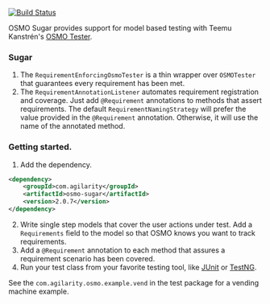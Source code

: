 [![Build Status](https://travis-ci.org/agilarity/osmo-sugar.svg?branch=master)](https://travis-ci.org/agilarity/osmo-sugar)

OSMO Sugar provides support for model based testing with Teemu Kanstrén's [OSMO Tester](https://github.com/mukatee/osmo).

### Sugar
1. The <code>RequirementEnforcingOsmoTester</code> is a thin wrapper over <code>OSMOTester</code> that guarantees every requirement has been met.
2. The <code>RequirementAnnotationListener</code> automates requirement registration and coverage. Just add <code>@Requirement</code> annotations to methods that assert requirements. The default <code>RequirementNamingStrategy</code> will prefer the value provided in the <code>@Requirement</code> annotation. Otherwise, it will use the name of the annotated method.

### Getting started.
1. Add the dependency.
```xml
<dependency>
    <groupId>com.agilarity</groupId>
    <artifactId>osmo-sugar</artifactId>
    <version>2.0.7</version>
</dependency>
```
2. Write single step models that cover the user actions under test. Add a <code>Requirements</code> field to the model so that OSMO knows you want to track requirements.
3. Add a <code>@Requirement</code> annotation to each method that assures a requirement scenario has been covered.
4. Run your test class from your favorite testing tool, like [JUnit](http://junit.org/) or [TestNG](http://testng.org/).

See the <code>com.agilarity.osmo.example.vend</code> in the test package for a vending machine example.
